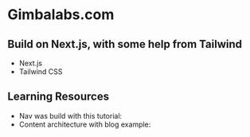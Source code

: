# Gimbalabs.com

## Build on Next.js, with some help from Tailwind
- Next.js
- Tailwind CSS

## Learning Resources
- Nav was build with this tutorial:
- Content architecture with blog example: 